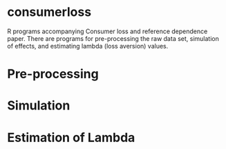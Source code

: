 consumerloss
============

R programs accompanying Consumer loss and reference dependence paper.
There are programs for pre-processing the raw data set, simulation of effects, and estimating lambda (loss aversion) values.

Pre-processing
============

Simulation
============

Estimation of Lambda
============
